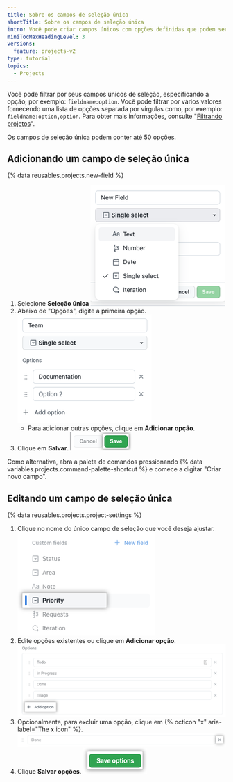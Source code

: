 ```yaml
---
title: Sobre os campos de seleção única
shortTitle: Sobre os campos de seleção única
intro: Você pode criar campos únicos com opções definidas que podem ser selecionadas a partir de um menu suspenso.
miniTocMaxHeadingLevel: 3
versions:
  feature: projects-v2
type: tutorial
topics:
  - Projects
---
```


Você pode filtrar por seus campos únicos de seleção, especificando a opção, por exemplo: `fieldname:option`. Você pode filtrar por vários valores fornecendo uma lista de opções separada por vírgulas como, por exemplo: `fieldname:option,option`. Para obter mais informações, consulte "[Filtrando projetos](/issues/planning-and-tracking-with-projects/customizing-views-in-your-project/filtering-projects)".

Os campos de seleção única podem conter até 50 opções.

## Adicionando um campo de seleção única

{% data reusables.projects.new-field %}
1. Selecione **Seleção única** ![Captura de tela que mostra a opção de seleção única](/assets/images/help/projects-v2/new-field-single-select.png)
1. Abaixo de "Opções", digite a primeira opção. ![Captura de tela que mostra a opção de seleção única](/assets/images/help/projects-v2/single-select-create-with-options.png)
   - Para adicionar outras opções, clique em **Adicionar opção**.
1. Clique em **Salvar**. ![Captura de tela que mostra o botão salvar](/assets/images/help/projects-v2/new-field-save.png)

Como alternativa, abra a paleta de comandos pressionando {% data variables.projects.command-palette-shortcut %} e comece a digitar "Criar novo campo".

## Editando um campo de seleção única

{% data reusables.projects.project-settings %}
1. Clique no nome do único campo de seleção que você deseja ajustar. ![Captura de tela que mostra um campo de seleção única](/assets/images/help/projects-v2/select-single-select.png)
1. Edite opções existentes ou clique em **Adicionar opção**. ![Captura de tela que mostra as opções de seleção única](/assets/images/help/projects-v2/single-select-edit-options.png)
1. Opcionalmente, para excluir uma opção, clique em {% octicon "x" aria-label="The x icon" %}. ![Captura de tela que mostra botão "Excluir"](/assets/images/help/projects-v2/single-select-delete.png)
1. Clique **Salvar opções**. ![Captura de tela que mostra o botão salvar](/assets/images/help/projects-v2/save-options.png)
